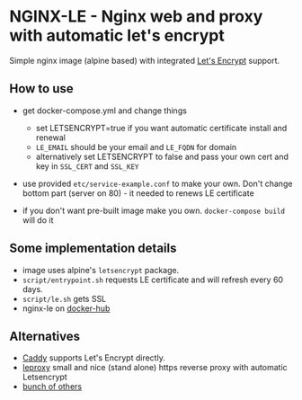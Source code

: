# NGINX-LE - Nginx web and proxy with automatic let's encrypt

Simple nginx image (alpine based) with integrated [Let's Encrypt](https://letsencrypt.org) support.

## How to use

- get docker-compose.yml and change things
    - set LETSENCRYPT=true if you want automatic certificate install and renewal
    - `LE_EMAIL` should be your email and `LE_FQDN` for domain
    - alternatively set LETSENCRYPT to false and pass your own cert and key in `SSL_CERT` and `SSL_KEY`

- use provided `etc/service-example.conf` to make your own. Don't change bottom part (server on 80) - it needed to renews LE certificate
- if you don't want pre-built image make you own. `docker-compose build` will do it

## Some implementation details

- image uses alpine's `letsencrypt` package.
- `script/entrypoint.sh` requests LE certificate and will refresh every 60 days.
- `script/le.sh` gets SSL
- nginx-le on [docker-hub](https://hub.docker.com/r/umputun/nginx-le/)

## Alternatives
- [Caddy](https://caddyserver.com) supports Let's Encrypt directly.
- [leproxy](https://github.com/artyom/leproxy) small and nice (stand alone) https reverse proxy with automatic Letsencrypt
- [bunch of others](https://github.com/search?utf8=✓&q=nginx+lets+encrypt)
